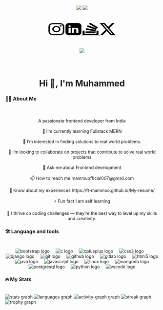 <div align="center">
  <img height="150" src="https://media0.giphy.com/media/v1.Y2lkPTc5MGI3NjExazE2azlyOTB4aGJ1M25sZTNpeTlveWdwcGpsOGFubjViZWQ3OWJqdyZlcD12MV9pbnRlcm5hbF9naWZfYnlfaWQmY3Q9Zw/8WeatsYCC54TC/giphy.gif"  />
  <img height="150" src="https://media4.giphy.com/media/v1.Y2lkPTc5MGI3NjExbzFvamI5NXJleW41ZWNha2V6bzhldm1wMnN6Y2t3M2kzOHR2cmZwYiZlcD12MV9pbnRlcm5hbF9naWZfYnlfaWQmY3Q9Zw/JIX9t2j0ZTN9S/giphy.gif"  />
</div>

###

<br clear="both">

<div align="center">
  <a href="https://www.instagram.com/ft.mammoo/"> <img src="/Icons/instagram-icon.svg" width="52" height="40" alt="https://raw.githubusercontent.com/maurodesouza/profile-readme-generator/master/src/assets/icons/social/instagram/default.svg"  /></a>
  <a href="https://www.linkedin.com/in/ft-mammoo/"> <img src="/Icons/linkedin-icon.svg" width="52" height="40" alt="https://raw.githubusercontent.com/maurodesouza/profile-readme-generator/master/src/assets/icons/social/linkedin/default.svg"  /> </a>
  <a href="https://stackoverflow.com/users/22840567/ft-mammoo?tab=profile"> <img src="/Icons/stackoverflow-icon.svg" width="52" height="40" alt="https://raw.githubusercontent.com/maurodesouza/profile-readme-generator/master/src/assets/icons/social/stackoverflow/default.svg"  /> </a>
  <a href="https://x.com/ftmammoo"> <img src="/Icons/x-media-icon.svg" width="52" height="40" alt="https://raw.githubusercontent.com/maurodesouza/profile-readme-generator/master/src/assets/icons/social/twitter/default.svg"  /> </a>
</div>

###

<br clear="both">

<div align="center">
  <img src="https://visitor-badge.laobi.icu/badge?page_id=ft-mammoo.ft-mammoo&"  />
</div>

###

<br clear="both">

<h1 align="center">Hi 👋, I'm Muhammed</h1>

###

<h3 align="left">👩‍💻  About Me</h3>

###

<br clear="both">

<p align="center">A passionate frontend developer from India<br><br>🌱 I’m currently learning Fullstack MERN<br><br>👀 I’m interested in finding solutions to real world problems.<br><br>🤝 I’m looking to collaborate on projects that contribute to solve real world problems<br><br>💬 Ask me about Frontend development<br><br>📫 How to reach me mammuofficial007@gmail.com<br><br>📄 Know about my experiences https://ft-mammoo.github.io/My-resume/<br><br>⚡ Fun fact I am self learning<br><br>💪 I thrive on coding challenges — they’re the best way to level up my skills and creativity.</p>

###

<h3 align="left">🛠 Language and tools</h3>

###

<br clear="both">

<div align="center">
  <img src="https://skillicons.dev/icons?i=bootstrap" height="40" alt="bootstrap logo"  />
  <img width="12" />
  <img src="https://skillicons.dev/icons?i=c" height="40" alt="c logo"  />
  <img width="12" />
  <img src="https://skillicons.dev/icons?i=cpp" height="40" alt="cplusplus logo"  />
  <img width="12" />
  <img src="https://skillicons.dev/icons?i=css" height="40" alt="css3 logo"  />
  <img width="12" />
  <img src="https://skillicons.dev/icons?i=django" height="40" alt="django logo"  />
  <img width="12" />
  <img src="https://skillicons.dev/icons?i=git" height="40" alt="git logo"  />
  <img width="12" />
  <img src="https://skillicons.dev/icons?i=github" height="40" alt="github logo"  />
  <img width="12" />
  <img src="https://skillicons.dev/icons?i=gitlab" height="40" alt="gitlab logo"  />
  <img width="12" />
  <img src="https://skillicons.dev/icons?i=html" height="40" alt="html5 logo"  />
  <img width="12" />
  <img src="https://skillicons.dev/icons?i=java" height="40" alt="java logo"  />
  <img width="12" />
  <img src="https://skillicons.dev/icons?i=js" height="40" alt="javascript logo"  />
  <img width="12" />
  <img src="https://skillicons.dev/icons?i=linux" height="40" alt="linux logo"  />
  <img width="12" />
  <img src="https://skillicons.dev/icons?i=mongodb" height="40" alt="mongodb logo"  />
  <img width="12" />
  <img src="https://skillicons.dev/icons?i=postgres" height="40" alt="postgresql logo"  />
  <img width="12" />
  <img src="https://skillicons.dev/icons?i=py" height="40" alt="python logo"  />
  <img width="12" />
  <img src="https://skillicons.dev/icons?i=vscode" height="40" alt="vscode logo"  />
</div>

###

<h3 align="left">🔥   My Stats</h3>

###

<br clear="both">

<div align="left">
  <img src="https://github-readme-stats.vercel.app/api?username=ft-mammoo&hide_title=true&hide_rank=true&show_icons=true&include_all_commits=true&count_private=true&disable_animations=false&theme=github_dark&locale=en&hide_border=true&order=1" height="250" alt="stats graph"  />
  <img src="https://github-readme-stats.vercel.app/api/top-langs?username=ft-mammoo&locale=en&hide_title=true&layout=compact&card_width=320&langs_count=5&theme=github_dark&hide_border=true&order=2" height="150" alt="languages graph"  />
  <img src="https://github-readme-activity-graph.vercel.app/graph?username=ft-mammoo&theme=github-dark&hide_border=true&hide_title=true" height="150" alt="activity-graph graph"  />
  <img src="https://streak-stats.demolab.com?user=ft-mammoo&locale=en&mode=daily&theme=github_dark&hide_border=true&border_radius=5&order=3" height="220" alt="streak graph"  />
  <img src="https://github-profile-trophy.vercel.app?username=ft-mammoo&theme=darkhub&column=-1&no-frame=true&no-bg=true" height="150" alt="trophy graph"  />
</div>

###
